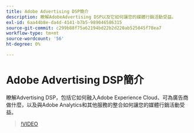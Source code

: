 ```yaml
---
title: Adobe Advertising DSP簡介
description: 瞭解AdobeAdvertising DSP以及它如何讓您的媒體行銷活動受益。
exl-id: 6aa44b8e-da4d-4141-b7b5-989046586315
source-git-commit: c299b88f75a62194bd22b2d220ab525045f78ea7
workflow-type: tm+mt
source-wordcount: '56'
ht-degree: 0%

---
```


# Adobe Advertising DSP簡介

瞭解Advertising DSP，包括它如何融入Adobe Experience Cloud、可為廣告商做什麼，以及與Adobe Analytics和其他服務的整合如何讓您的媒體行銷活動受益。

>[!VIDEO](https://video.tv.adobe.com/v/339200)
